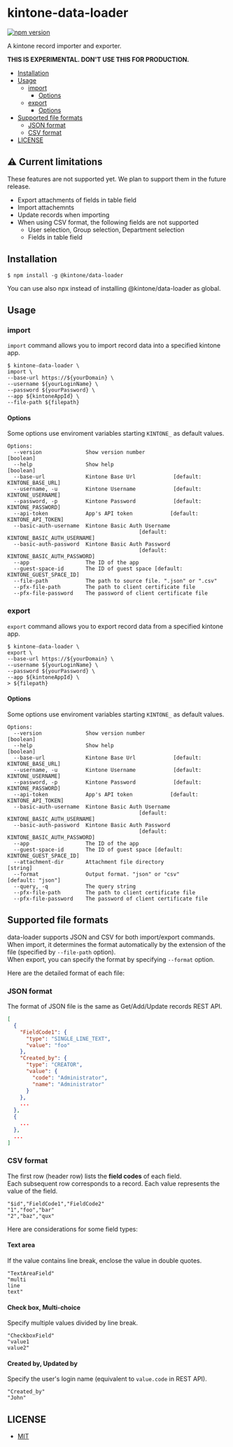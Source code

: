 # kintone-data-loader

[![npm version](https://badge.fury.io/js/%40kintone%2Fdata-loader.svg)](https://badge.fury.io/js/%40kintone%2Fdata-loader)

A kintone record importer and exporter.

**THIS IS EXPERIMENTAL. DON'T USE THIS FOR PRODUCTION.**

- [Installation](#installation)
- [Usage](#usage)
  - [import](#import)
    - [Options](#options)
  - [export](#export)
    - [Options](#options-1)
- [Supported file formats](#supported-file-formats)
  - [JSON format](#json-format)
  - [CSV format](#csv-format)
- [LICENSE](#license)

## :warning: Current limitations

These features are not supported yet. We plan to support them in the future release.

- Export attachments of fields in table field
- Import attachemnts
- Update records when importing
- When using CSV format, the following fields are not supported
  - User selection, Group selection, Department selection
  - Fields in table field

## Installation

```
$ npm install -g @kintone/data-loader
```

You can use also npx instead of installing @kintone/data-loader as global.

## Usage

### import

`import` command allows you to import record data into a specified kintone app.

```
$ kintone-data-loader \
import \
--base-url https://${yourDomain} \
--username ${yourLoginName} \
--password ${yourPassword} \
--app ${kintoneAppId} \
--file-path ${filepath}
```

#### Options

Some options use enviroment variables starting `KINTONE_` as default values.

```
Options:
  --version              Show version number                           [boolean]
  --help                 Show help                                     [boolean]
  --base-url             Kintone Base Url            [default: KINTONE_BASE_URL]
  --username, -u         Kintone Username            [default: KINTONE_USERNAME]
  --password, -p         Kintone Password            [default: KINTONE_PASSWORD]
  --api-token            App's API token            [default: KINTONE_API_TOKEN]
  --basic-auth-username  Kintone Basic Auth Username
                                          [default: KINTONE_BASIC_AUTH_USERNAME]
  --basic-auth-password  Kintone Basic Auth Password
                                          [default: KINTONE_BASIC_AUTH_PASSWORD]
  --app                  The ID of the app
  --guest-space-id       The ID of guest space [default: KINTONE_GUEST_SPACE_ID]
  --file-path            The path to source file. ".json" or ".csv"
  --pfx-file-path        The path to client certificate file
  --pfx-file-password    The password of client certificate file
```

### export

`export` command allows you to export record data from a specified kintone app.

```
$ kintone-data-loader \
export \
--base-url https://${yourDomain} \
--username ${yourLoginName} \
--password ${yourPassword} \
--app ${kintoneAppId} \
> ${filepath}
```

#### Options

Some options use enviroment variables starting `KINTONE_` as default values.

```
Options:
  --version              Show version number                           [boolean]
  --help                 Show help                                     [boolean]
  --base-url             Kintone Base Url            [default: KINTONE_BASE_URL]
  --username, -u         Kintone Username            [default: KINTONE_USERNAME]
  --password, -p         Kintone Password            [default: KINTONE_PASSWORD]
  --api-token            App's API token            [default: KINTONE_API_TOKEN]
  --basic-auth-username  Kintone Basic Auth Username
                                          [default: KINTONE_BASIC_AUTH_USERNAME]
  --basic-auth-password  Kintone Basic Auth Password
                                          [default: KINTONE_BASIC_AUTH_PASSWORD]
  --app                  The ID of the app
  --guest-space-id       The ID of guest space [default: KINTONE_GUEST_SPACE_ID]
  --attachment-dir       Attachment file directory                      [string]
  --format               Output format. "json" or "csv"        [default: "json"]
  --query, -q            The query string
  --pfx-file-path        The path to client certificate file
  --pfx-file-password    The password of client certificate file
```

## Supported file formats

data-loader supports JSON and CSV for both import/export commands.  
When import, it determines the format automatically by the extension of the file (specified by `--file-path` option).  
When export, you can specify the format by specifying `--format` option.

Here are the detailed format of each file:

### JSON format

The format of JSON file is the same as Get/Add/Update records REST API.

```json
[
  {
    "FieldCode1": {
      "type": "SINGLE_LINE_TEXT",
      "value": "foo"
    },
    "Created_by": {
      "type": "CREATOR",
      "value": {
        "code": "Administrator",
        "name": "Administrator"
      }
    },
    ...
  },
  {
    ...
  },
  ...
]
```

### CSV format

The first row (header row) lists the **field codes** of each field.  
Each subsequent row corresponds to a record. Each value represents the value of the field.

```csv
"$id","FieldCode1","FieldCode2"
"1","foo","bar"
"2","baz","qux"
```

Here are considerations for some field types:

#### Text area

If the value contains line break, enclose the value in double quotes.

```csv
"TextAreaField"
"multi
line
text"
```

#### Check box, Multi-choice

Specify multiple values divided by line break.

```csv
"CheckboxField"
"value1
value2"
```

#### Created by, Updated by

Specify the user's login name (equivalent to `value.code` in REST API).

```csv
"Created_by"
"John"
```

## LICENSE

- [MIT](https://github.com/kintone/js-sdk/blob/master/packages/data-loader/LICENSE)
